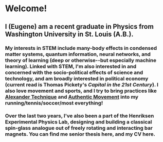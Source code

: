 # Welcome!
## I (Eugene) am a recent graduate in Physics from Washington University in St. Louis (A.B.).
### My interests in STEM include many-body effects in condensed matter systems, quantum information, neural networks, and theory of learning (deep or otherwise--but especially machine learning). Linked with STEM, I'm also interested in and concerned with the socio-political effects of science and technology, and am broadly interested in political economy (current read is Thomas Pickety's _Capital in the 21st Century_). I also love movement and sports, and I try to bring practices like [Alexander Technique](https://en.wikipedia.org/wiki/Alexander_technique) and [Authentic Movement](https://en.wikipedia.org/wiki/Authentic_Movement) into my running/tennis/soccer/most everything!
### Over the last two years, I've also been a part of the Henriksen Experimental Physics Lab, designing and building a classical spin-glass analogue out of freely rotating and interacting bar magnets. You can find me senior thesis here, and my CV here.
